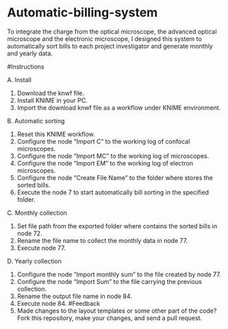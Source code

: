 # Automatic-billing-system
To integrate the charge from the optical microscope, the advanced optical microscope and the electronic microscope, I designed this system to automatically sort bills to each project investigator and generate monthly and yearly data.

#Instructions 

A. Install
1.	Download the knwf file.
2.	Install KNIME in your PC.
3.	Import the download knwf file as a workflow under KNIME environment.

B. Automatic sorting
1.	Reset this KNIME workflow.
2.	Configure the node “Import C” to the working log of confocal microscopes.
3.	Configure the node “Import MC” to the working log of microscopes.
4.	Configure the node “Import EM” to the working log of electron microscopes.
5.	Configure the node “Create File Name” to the folder where stores the sorted bills.
6.	Execute the node 7 to start automatically bill sorting in the specified folder.

C. Monthly collection
1.	Set file path from the exported folder where contains the sorted bills in node 72.
2.	Rename the file name to collect the monthly data in node 77.
3.	Execute node 77.

D. Yearly collection
1.	Configure the node “Import monthly sum” to the file created by node 77.
2.	Configure the node “Import Sum” to the file carrying the previous collection.
3.	Rename the output file name in node 84.
4.	Execute node 84.
#Feedback
1.	Made changes to the layout templates or some other part of the code? Fork this repository, make your changes, and send a pull request.


